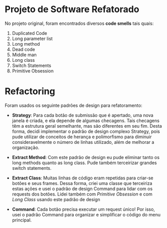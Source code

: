 # Projeto de Software Refatorado
No projeto original, foram encontrados diversos **code smells** tais quais:
1. Duplicated Code  
2. Long parameter list
4. Long method
5. Dead code
6. Middle man
7. Long class
8. Switch Statements
9. Primitive Obsession

# Refactoring
Foram usados os seguinte padrões de design para refatoramento:
- **Strategy**: Para cada botão de submissão que é apertado, uma nova janela é criada, e ela depende de algumas checagens. Tais checagens têm a estrutura geral semelhante, mas são diferentes em seu fim. Desta forma, decidi implementar o padrão de design complexo Strategy, pois pude utilizar de conceitos de herança e polimorfismo para diminuir consideravelmente o número de linhas utilizado, além de melhorar a organização.

- **Extract Method**: Com este padrão de design eu pude eliminar tanto os long methods quanto as long class. Pude também terceirizar grandes switch statements.

- **Extract Class**: Muitas linhas de código eram repetidas para criar-se botões e seus frames. Dessa forma, criei uma classe que terceiriza estas ações e usei o padrão de design Command para lidar com os requests dos botões. Lidei também com *Primitive Obsession* e com *Long Class* usando este padrão de design

- **Command**: Cada botão precisa executar um request único! Por isso, usei o padrão Command para organizar e simplificar o código do menu principal. 
